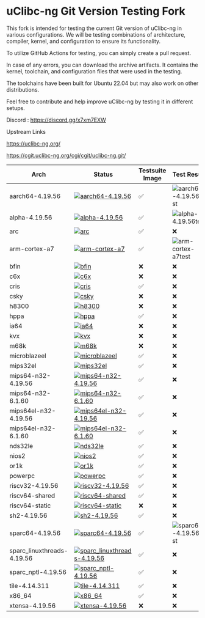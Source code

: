 

# uClibc-ng Git Version Testing Fork

This fork is intended for testing the current Git version of uClibc-ng in various configurations. We will be testing combinations of architecture, compiler, kernel, and configuration to ensure its functionality.

To utilize GitHub Actions for testing, you can simply create a pull request.

In case of any errors, you can download the archive artifacts. It contains the kernel, toolchain, and configuration files that were used in the testing.

The toolchains have been built for Ubuntu 22.04 but may also work on other distributions.

Feel free to contribute and help improve uClibc-ng by testing it in different setups.


Discord : https://discord.gg/x7xm7EXW


Upstream Links

https://uclibc-ng.org/

https://cgit.uclibc-ng.org/cgi/cgit/uclibc-ng.git/

|Arch  |Status|Testsuite Image|Test Result|
|------|------|------|------|
|aarch64-4.19.56|[![aarch64-4.19.56](https://img.shields.io/github/actions/workflow/status/lordrasmus/uclibc-ng/make-aarch64-4.19.56.yml?style=flat)](https://github.com/lordrasmus/uclibc-ng/actions/workflows/make-aarch64-4.19.56.yml)|:white_check_mark:|![aarch64-4.19.56test](https://gist.githubusercontent.com/lordrasmus/867aa95ade60fa5b1ad098fa6c6a1968/raw/aarch64-4.19.56_test_result.svg)
|alpha-4.19.56|[![alpha-4.19.56](https://img.shields.io/github/actions/workflow/status/lordrasmus/uclibc-ng/make-alpha-4.19.56.yml?style=flat)](https://github.com/lordrasmus/uclibc-ng/actions/workflows/make-alpha-4.19.56.yml)|:white_check_mark:|![alpha-4.19.56test](https://gist.githubusercontent.com/lordrasmus/867aa95ade60fa5b1ad098fa6c6a1968/raw/alpha-4.19.56_test_result.svg)
|arc|[![arc](https://img.shields.io/github/actions/workflow/status/lordrasmus/uclibc-ng/make-arc.yml?style=flat)](https://github.com/lordrasmus/uclibc-ng/actions/workflows/make-arc.yml)|:white_check_mark:|:x:
|arm-cortex-a7|[![arm-cortex-a7](https://img.shields.io/github/actions/workflow/status/lordrasmus/uclibc-ng/make-arm.yml?style=flat)](https://github.com/lordrasmus/uclibc-ng/actions/workflows/make-arm.yml)|:white_check_mark:|![arm-cortex-a7test](https://gist.githubusercontent.com/lordrasmus/867aa95ade60fa5b1ad098fa6c6a1968/raw/arm-cortex-a7_test_result.svg)
|bfin|[![bfin](https://img.shields.io/github/actions/workflow/status/lordrasmus/uclibc-ng/make-bfin.yml?style=flat)](https://github.com/lordrasmus/uclibc-ng/actions/workflows/make-bfin.yml)|:x:|:x:
|c6x|[![c6x](https://img.shields.io/github/actions/workflow/status/lordrasmus/uclibc-ng/make-c6x.yml?style=flat)](https://github.com/lordrasmus/uclibc-ng/actions/workflows/make-c6x.yml)|:x:|:x:
|cris|[![cris](https://img.shields.io/github/actions/workflow/status/lordrasmus/uclibc-ng/make-cris.yml?style=flat)](https://github.com/lordrasmus/uclibc-ng/actions/workflows/make-cris.yml)|:white_check_mark:|:x:
|csky|[![csky](https://img.shields.io/github/actions/workflow/status/lordrasmus/uclibc-ng/make-csky.yml?style=flat)](https://github.com/lordrasmus/uclibc-ng/actions/workflows/make-csky.yml)|:x:|:x:
|h8300|[![h8300](https://img.shields.io/github/actions/workflow/status/lordrasmus/uclibc-ng/make-h8300.yml?style=flat)](https://github.com/lordrasmus/uclibc-ng/actions/workflows/make-h8300.yml)|:x:|:x:
|hppa|[![hppa](https://img.shields.io/github/actions/workflow/status/lordrasmus/uclibc-ng/make-hppa.yml?style=flat)](https://github.com/lordrasmus/uclibc-ng/actions/workflows/make-hppa.yml)|:white_check_mark:|:x:
|ia64|[![ia64](https://img.shields.io/github/actions/workflow/status/lordrasmus/uclibc-ng/make-ia64.yml?style=flat)](https://github.com/lordrasmus/uclibc-ng/actions/workflows/make-ia64.yml)|:x:|:x:
|kvx|[![kvx](https://img.shields.io/github/actions/workflow/status/lordrasmus/uclibc-ng/make-kvx.yml?style=flat)](https://github.com/lordrasmus/uclibc-ng/actions/workflows/make-kvx.yml)|:x:|:x:
|m68k|[![m68k](https://img.shields.io/github/actions/workflow/status/lordrasmus/uclibc-ng/make-m68k.yml?style=flat)](https://github.com/lordrasmus/uclibc-ng/actions/workflows/make-m68k.yml)|:x:|:x:
|microblazeel|[![microblazeel](https://img.shields.io/github/actions/workflow/status/lordrasmus/uclibc-ng/make-microblazeel.yml?style=flat)](https://github.com/lordrasmus/uclibc-ng/actions/workflows/make-microblazeel.yml)|:white_check_mark:|:x:
|mips32el|[![mips32el](https://img.shields.io/github/actions/workflow/status/lordrasmus/uclibc-ng/make-mips.yml?style=flat)](https://github.com/lordrasmus/uclibc-ng/actions/workflows/make-mips.yml)|:white_check_mark:|:x:
|mips64-n32-4.19.56|[![mips64-n32-4.19.56](https://img.shields.io/github/actions/workflow/status/lordrasmus/uclibc-ng/make-mips64-n32-4.19.56.yml?style=flat)](https://github.com/lordrasmus/uclibc-ng/actions/workflows/make-mips64-n32-4.19.56.yml)|:white_check_mark:|:x:
|mips64-n32-6.1.60|[![mips64-n32-6.1.60](https://img.shields.io/github/actions/workflow/status/lordrasmus/uclibc-ng/make-mips64-n32-6.1.60.yml?style=flat)](https://github.com/lordrasmus/uclibc-ng/actions/workflows/make-mips64-n32-6.1.60.yml)|:white_check_mark:|:x:
|mips64el-n32-4.19.56|[![mips64el-n32-4.19.56](https://img.shields.io/github/actions/workflow/status/lordrasmus/uclibc-ng/make-mips64le-n32-4.19.56.yml?style=flat)](https://github.com/lordrasmus/uclibc-ng/actions/workflows/make-mips64le-n32-4.19.56.yml)|:white_check_mark:|:x:
|mips64el-n32-6.1.60|[![mips64el-n32-6.1.60](https://img.shields.io/github/actions/workflow/status/lordrasmus/uclibc-ng/make-mips64le-n32-6.1.60.yml?style=flat)](https://github.com/lordrasmus/uclibc-ng/actions/workflows/make-mips64le-n32-6.1.60.yml)|:white_check_mark:|:x:
|nds32le|[![nds32le](https://img.shields.io/github/actions/workflow/status/lordrasmus/uclibc-ng/make-nds32le.yml?style=flat)](https://github.com/lordrasmus/uclibc-ng/actions/workflows/make-nds32le.yml)|:white_check_mark:|:x:
|nios2|[![nios2](https://img.shields.io/github/actions/workflow/status/lordrasmus/uclibc-ng/make-nios2.yml?style=flat)](https://github.com/lordrasmus/uclibc-ng/actions/workflows/make-nios2.yml)|:white_check_mark:|:x:
|or1k|[![or1k](https://img.shields.io/github/actions/workflow/status/lordrasmus/uclibc-ng/make-or1k.yml?style=flat)](https://github.com/lordrasmus/uclibc-ng/actions/workflows/make-or1k.yml)|:white_check_mark:|:x:
|powerpc|[![powerpc](https://img.shields.io/github/actions/workflow/status/lordrasmus/uclibc-ng/make-powerpc.yml?style=flat)](https://github.com/lordrasmus/uclibc-ng/actions/workflows/make-powerpc.yml)|:white_check_mark:|:x:
|riscv32-4.19.56|[![riscv32-4.19.56](https://img.shields.io/github/actions/workflow/status/lordrasmus/uclibc-ng/make-riscv32-4.19.56.yml?style=flat)](https://github.com/lordrasmus/uclibc-ng/actions/workflows/make-riscv32-4.19.56.yml)|:white_check_mark:|:x:
|riscv64-shared|[![riscv64-shared](https://img.shields.io/github/actions/workflow/status/lordrasmus/uclibc-ng/make-riscv64-shared.yml?style=flat)](https://github.com/lordrasmus/uclibc-ng/actions/workflows/make-riscv64-shared.yml)|:white_check_mark:|:x:
|riscv64-static|[![riscv64-static](https://img.shields.io/github/actions/workflow/status/lordrasmus/uclibc-ng/make-riscv64-static.yml?style=flat)](https://github.com/lordrasmus/uclibc-ng/actions/workflows/make-riscv64-static.yml)|:x:|:x:
|sh2-4.19.56|[![sh2-4.19.56](https://img.shields.io/github/actions/workflow/status/lordrasmus/uclibc-ng/make-sh2-4.19.56.yml?style=flat)](https://github.com/lordrasmus/uclibc-ng/actions/workflows/make-sh2-4.19.56.yml)|:white_check_mark:|:x:
|sparc64-4.19.56|[![sparc64-4.19.56](https://img.shields.io/github/actions/workflow/status/lordrasmus/uclibc-ng/make-sparc64-4.19.56.yml?style=flat)](https://github.com/lordrasmus/uclibc-ng/actions/workflows/make-sparc64-4.19.56.yml)|:white_check_mark:|![sparc64-4.19.56test](https://gist.githubusercontent.com/lordrasmus/867aa95ade60fa5b1ad098fa6c6a1968/raw/sparc64-4.19.56_test_result.svg)
|sparc_linuxthreads-4.19.56|[![sparc_linuxthreads-4.19.56](https://img.shields.io/github/actions/workflow/status/lordrasmus/uclibc-ng/make-sparc_linuxthreads-4.19.56.yml?style=flat)](https://github.com/lordrasmus/uclibc-ng/actions/workflows/make-sparc_linuxthreads-4.19.56.yml)|:white_check_mark:|:x:
|sparc_nptl-4.19.56|[![sparc_nptl-4.19.56](https://img.shields.io/github/actions/workflow/status/lordrasmus/uclibc-ng/make-sparc_nptl-4.19.56.yml?style=flat)](https://github.com/lordrasmus/uclibc-ng/actions/workflows/make-sparc_nptl-4.19.56.yml)|:white_check_mark:|:x:
|tile-4.14.311|[![tile-4.14.311](https://img.shields.io/github/actions/workflow/status/lordrasmus/uclibc-ng/make-tile-4.14.311.yml?style=flat)](https://github.com/lordrasmus/uclibc-ng/actions/workflows/make-tile-4.14.311.yml)|:white_check_mark:|:x:
|x86_64|[![x86_64](https://img.shields.io/github/actions/workflow/status/lordrasmus/uclibc-ng/make-x86_64.yml?style=flat)](https://github.com/lordrasmus/uclibc-ng/actions/workflows/make-x86_64.yml)|:white_check_mark:|:x:
|xtensa-4.19.56|[![xtensa-4.19.56](https://img.shields.io/github/actions/workflow/status/lordrasmus/uclibc-ng/make-xtensa-4.19.56.yml?style=flat)](https://github.com/lordrasmus/uclibc-ng/actions/workflows/make-xtensa-4.19.56.yml)|:x:|:x:
